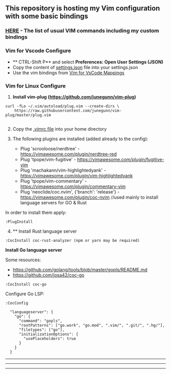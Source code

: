 
## This repository is hosting my Vim configuration with some basic bindings

### [HERE](https://github.com/danrusei/dotfiles/blob/main/Vim%20Commands.md) - The list of usual VIM commands including my custom bindings

### Vim for Vscode Configure

* ** CTRL-Shift P** and select **Preferences: Open User Settings (JSON)**
* Copy the content of [settings.json](https://github.com/danrusei/dotfiles/blob/main/vim/settings.json) file into your settings.json
* Use the vim bindings from [Vim for VsCode Mappings](https://github.com/danrusei/dotfiles/blob/main/Vim%20Commands.md)

### Vim for Linux Configure

1. **Install vim-plug (https://github.com/junegunn/vim-plug)**

```
curl -fLo ~/.vim/autoload/plug.vim --create-dirs \
    https://raw.githubusercontent.com/junegunn/vim-plug/master/plug.vim


```

2. Copy the [.vimrc file](https://github.com/danrusei/dotfiles/blob/main/vim/.vimrc) into your home directory

3. The following  plugins are installed (added already to the config):
    * Plug 'scrooloose/nerdtree' - https://vimawesome.com/plugin/nerdtree-red
    * Plug 'tpope/vim-fugitive' - https://vimawesome.com/plugin/fugitive-vim
    * Plug 'machakann/vim-highlightedyank' - https://vimawesome.com/plugin/vim-highlightedyank
    * Plug 'tpope/vim-commentary' - https://vimawesome.com/plugin/commentary-vim
    * Plug 'neoclide/coc.nvim', {'branch': 'release'} - https://vimawesome.com/plugin/coc-nvim //used mainly to install language servers for GO & Rust

In order to install them apply:

```
:PlugInstall
```
4. ** Install Rust language server

```
:CocInstall coc-rust-analyzer (npm or yarn may be required)
```

**Install Go language server**

Some resources:
* https://github.com/golang/tools/blob/master/gopls/README.md
* https://github.com/josa42/coc-go

```
:CocInstall coc-go  
```

Configure Go LSP:

```
:CocConfig
```
```
  "languageserver": {
    "go": {
      "command": "gopls",
      "rootPatterns": ["go.work", "go.mod", ".vim/", ".git/", ".hg/"],
      "filetypes": ["go"],
      "initializationOptions": {
        "usePlaceholders": true
      }
    }
  }
```

---
***
___
